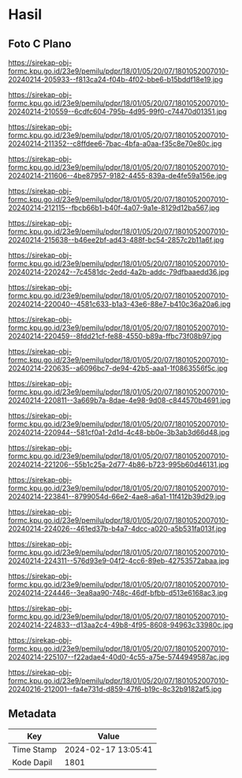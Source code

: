 # Hasil

## Foto C Plano

https://sirekap-obj-formc.kpu.go.id/23e9/pemilu/pdpr/18/01/05/20/07/1801052007010-20240214-205933--f813ca24-f04b-4f02-bbe6-b15bddf18e19.jpg

https://sirekap-obj-formc.kpu.go.id/23e9/pemilu/pdpr/18/01/05/20/07/1801052007010-20240214-210559--6cdfc604-795b-4d95-99f0-c74470d01351.jpg

https://sirekap-obj-formc.kpu.go.id/23e9/pemilu/pdpr/18/01/05/20/07/1801052007010-20240214-211352--c8ffdee6-7bac-4bfa-a0aa-f35c8e70e80c.jpg

https://sirekap-obj-formc.kpu.go.id/23e9/pemilu/pdpr/18/01/05/20/07/1801052007010-20240214-211606--4be87957-9182-4455-839a-de4fe59a156e.jpg

https://sirekap-obj-formc.kpu.go.id/23e9/pemilu/pdpr/18/01/05/20/07/1801052007010-20240214-212115--fbcb66b1-b40f-4a07-9a1e-8129d12ba567.jpg

https://sirekap-obj-formc.kpu.go.id/23e9/pemilu/pdpr/18/01/05/20/07/1801052007010-20240214-215638--b46ee2bf-ad43-488f-bc54-2857c2b11a6f.jpg

https://sirekap-obj-formc.kpu.go.id/23e9/pemilu/pdpr/18/01/05/20/07/1801052007010-20240214-220242--7c4581dc-2edd-4a2b-addc-79dfbaaedd36.jpg

https://sirekap-obj-formc.kpu.go.id/23e9/pemilu/pdpr/18/01/05/20/07/1801052007010-20240214-220040--4581c633-b1a3-43e6-88e7-b410c36a20a6.jpg

https://sirekap-obj-formc.kpu.go.id/23e9/pemilu/pdpr/18/01/05/20/07/1801052007010-20240214-220459--8fdd21cf-fe88-4550-b89a-ffbc73f08b97.jpg

https://sirekap-obj-formc.kpu.go.id/23e9/pemilu/pdpr/18/01/05/20/07/1801052007010-20240214-220635--a6096bc7-de94-42b5-aaa1-1f0863556f5c.jpg

https://sirekap-obj-formc.kpu.go.id/23e9/pemilu/pdpr/18/01/05/20/07/1801052007010-20240214-220811--3a669b7a-8dae-4e98-9d08-c844570b4691.jpg

https://sirekap-obj-formc.kpu.go.id/23e9/pemilu/pdpr/18/01/05/20/07/1801052007010-20240214-220944--581cf0a1-2d1d-4c48-bb0e-3b3ab3d66d48.jpg

https://sirekap-obj-formc.kpu.go.id/23e9/pemilu/pdpr/18/01/05/20/07/1801052007010-20240214-221206--55b1c25a-2d77-4b86-b723-995b60d46131.jpg

https://sirekap-obj-formc.kpu.go.id/23e9/pemilu/pdpr/18/01/05/20/07/1801052007010-20240214-223841--8799054d-66e2-4ae8-a6a1-11f412b39d29.jpg

https://sirekap-obj-formc.kpu.go.id/23e9/pemilu/pdpr/18/01/05/20/07/1801052007010-20240214-224026--461ed37b-b4a7-4dcc-a020-a5b531fa013f.jpg

https://sirekap-obj-formc.kpu.go.id/23e9/pemilu/pdpr/18/01/05/20/07/1801052007010-20240214-224311--576d93e9-04f2-4cc6-89eb-42753572abaa.jpg

https://sirekap-obj-formc.kpu.go.id/23e9/pemilu/pdpr/18/01/05/20/07/1801052007010-20240214-224446--3ea8aa90-748c-46df-bfbb-d513e6168ac3.jpg

https://sirekap-obj-formc.kpu.go.id/23e9/pemilu/pdpr/18/01/05/20/07/1801052007010-20240214-224833--d13aa2c4-49b8-4f95-8608-94963c33980c.jpg

https://sirekap-obj-formc.kpu.go.id/23e9/pemilu/pdpr/18/01/05/20/07/1801052007010-20240214-225107--f22adae4-40d0-4c55-a75e-5744949587ac.jpg

https://sirekap-obj-formc.kpu.go.id/23e9/pemilu/pdpr/18/01/05/20/07/1801052007010-20240216-212001--fa4e731d-d859-47f6-b19c-8c32b9182af5.jpg


## Metadata

| Key        | Value               |
| ---------- | ------------------- |
| Time Stamp | 2024-02-17 13:05:41 |
| Kode Dapil | 1801                |



